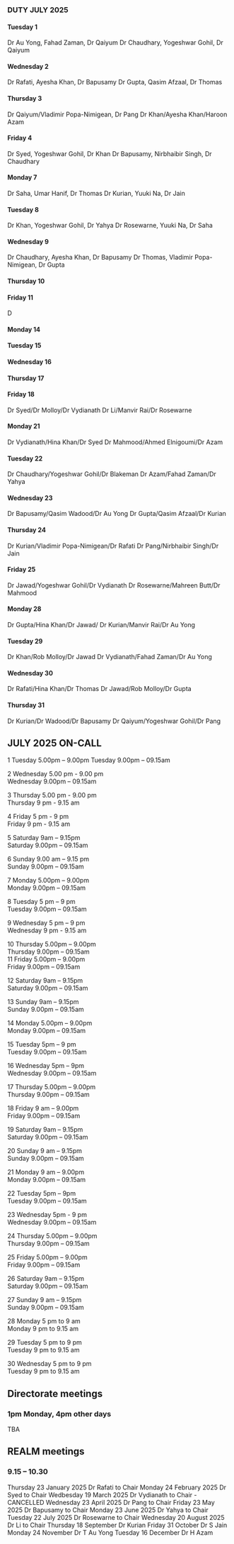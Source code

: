 

### DUTY JULY 2025

#### Tuesday 1
Dr Au Yong, Fahad Zaman, Dr Qaiyum
Dr Chaudhary, Yogeshwar Gohil, Dr Qaiyum

#### Wednesday 2
Dr Rafati, Ayesha Khan, Dr Bapusamy
Dr Gupta, Qasim Afzaal, Dr Thomas

#### Thursday 3
Dr Qaiyum/Vladimir Popa-Nimigean, Dr Pang
Dr Khan/Ayesha Khan/Haroon Azam

#### Friday 4
Dr Syed, Yogeshwar Gohil, Dr Khan
Dr Bapusamy, Nirbhaibir Singh, Dr Chaudhary

#### Monday 7
Dr Saha, Umar Hanif, Dr Thomas
Dr Kurian, Yuuki Na, Dr Jain

#### Tuesday 8
Dr Khan, Yogeshwar Gohil, Dr Yahya
Dr Rosewarne, Yuuki Na, Dr Saha

#### Wednesday 9
Dr Chaudhary, Ayesha Khan, Dr Bapusamy
Dr Thomas, Vladimir Popa-Nimigean, Dr Gupta

#### Thursday 10

#### Friday 11
D
#### Monday 14

#### Tuesday 15


#### Wednesday 16


#### Thursday 17


#### Friday 18
Dr Syed/Dr Molloy/Dr Vydianath
Dr Li/Manvir Rai/Dr Rosewarne

#### Monday 21
Dr Vydianath/Hina Khan/Dr Syed
Dr Mahmood/Ahmed Elnigoumi/Dr Azam

#### Tuesday 22
Dr Chaudhary/Yogeshwar Gohil/Dr Blakeman
Dr Azam/Fahad Zaman/Dr Yahya

#### Wednesday 23
Dr Bapusamy/Qasim Wadood/Dr Au Yong
Dr Gupta/Qasim Afzaal/Dr Kurian

#### Thursday 24
Dr Kurian/Vladimir Popa-Nimigean/Dr Rafati
Dr Pang/Nirbhaibir Singh/Dr Jain

#### Friday 25
Dr Jawad/Yogeshwar Gohil/Dr Vydianath
Dr Rosewarne/Mahreen Butt/Dr Mahmood

#### Monday 28
Dr Gupta/Hina Khan/Dr Jawad/
Dr Kurian/Manvir Rai/Dr Au Yong

#### Tuesday 29
Dr Khan/Rob Molloy/Dr Jawad
Dr Vydianath/Fahad Zaman/Dr Au Yong

#### Wednesday 30
Dr Rafati/Hina Khan/Dr Thomas
Dr Jawad/Rob Molloy/Dr Gupta

#### Thursday 31
Dr Kurian/Dr Wadood/Dr Bapusamy
Dr Qaiyum/Yogeshwar Gohil/Dr Pang

## JULY 2025 ON-CALL

1	Tuesday		5.00pm – 9.00pm	
	Tuesday  	9.00pm – 09.15am	
 
2	Wednesday  5.00 pm - 9.00 pm 	
	Wednesday  9.00pm – 09.15am	

3	Thursday   5.00 pm - 9.00 pm	
	Thursday   9 pm - 9.15 am 	

4	Friday    5 pm - 9 pm 		
	Friday 	  9 pm - 9.15 am	

5	Saturday 9am – 9.15pm		
	Saturday 9.00pm – 09.15am	
  
6	Sunday 9.00 am – 9.15 pm	
	Sunday 9.00pm – 09.15am		
 
7	Monday 5.00pm – 9.00pm		
	Monday 9.00pm – 09.15am		
 
8	Tuesday 5 pm – 9 pm		
	Tuesday 9.00pm – 09.15am	
 
9	Wednesday 5 pm – 9 pm		
	Wednesday 9 pm - 9.15 am	
 
10	Thursday 5.00pm – 9.00pm	
	Thursday 9.00pm – 09.15am	
11	Friday 5.00pm – 9.00pm		
	Friday 9.00pm – 09.15am		
 
12	Saturday 9am – 9.15pm		
	Saturday 9.00pm – 09.15am	
 
13	Sunday 9am – 9.15pm			
	Sunday 9.00pm – 09.15am		
 
14	Monday 5.00pm – 9.00pm		
	Monday 9.00pm – 09.15am		
 
15	Tuesday 5pm – 9 pm 		
	Tuesday 9.00pm – 09.15am	
 
16	Wednesday 5pm – 9pm		
	Wednesday 9.00pm – 09.15am	
 
17	Thursday 5.00pm – 9.00pm	
	Thursday 9.00pm – 09.15am	
 
18	Friday 9 am – 9.00pm		
	Friday 9.00pm – 09.15am		
 
19	Saturday 9am – 9.15pm		
	Saturday 9.00pm – 09.15am	
 
20	Sunday 9 am – 9.15pm		
	Sunday 9.00pm – 09.15am		
 
21	Monday 9 am – 9.00pm		
	Monday 9.00pm – 09.15am		
 
22	Tuesday 5pm – 9pm		
	Tuesday 9.00pm – 09.15am	
 
23	Wednesday 5pm - 9 pm			
	Wednesday 9.00pm – 09.15am	
 
24	Thursday 5.00pm – 9.00pm	
	Thursday 9.00pm – 09.15am	
 
25	Friday 5.00pm – 9.00pm		
	Friday 9.00pm – 09.15am				

26	Saturday 9am – 9.15pm		
	Saturday 9.00pm – 09.15am	
 
27	Sunday 9 am – 9.15pm		
	Sunday 9.00pm – 09.15am		

28	Monday 5 pm to 9 am		
	Monday 9 pm to 9.15 am		

29	Tuesday 5 pm to 9 pm		
	Tuesday 9 pm to 9.15 am		

30	Wednesday 5 pm to 9 pm		
	Tuesday 9 pm to 9.15 am		

## Directorate meetings  
### 1pm Monday, 4pm other days

TBA

## REALM meetings
### 9.15 – 10.30

Thursday 23 January 2025	Dr Rafati to Chair
Monday 24 February 2025		Dr Syed to Chair
Wedbesday 19 March 2025		Dr Vydianath to Chair - CANCELLED 
Wednesday 23 April 2025		Dr Pang to Chair
Friday 23 May 2025		Dr Bapusamy to Chair
Monday 23 June 2025		Dr Yahya to Chair
Tuesday 22 July 2025		Dr Rosewarne to Chair
Wednesday 20 August 2025	Dr Li to Chair
Thursday 18 September		Dr Kurian
Friday 31 October		Dr S Jain
Monday 24 November		Dr T Au Yong
Tuesday 16 December		Dr H Azam
